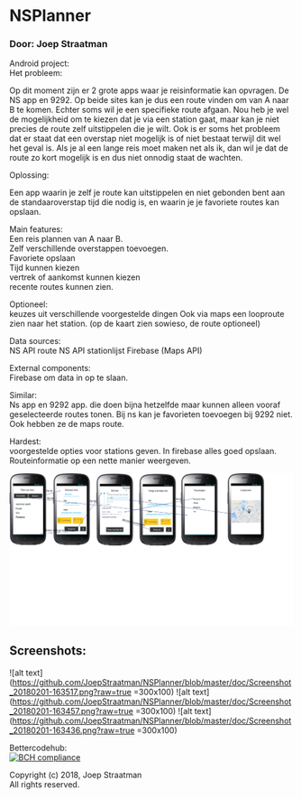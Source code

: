 # NSPlanner
### Door: Joep Straatman
Android project: <br/>
Het probleem:<br/>

Op dit moment zijn er 2 grote apps waar je reisinformatie kan opvragen. De NS app en 9292. Op beide sites kan je dus een route vinden om van A naar B te komen. Echter soms wil je een specifieke route afgaan. Nou heb je wel de mogelijkheid om te kiezen dat je via een station gaat, maar kan je niet precies de route zelf uitstippelen die je wilt. 
Ook is er soms het probleem dat er staat dat een overstap niet mogelijk is of niet bestaat terwijl dit wel het geval is. Als je al een lange reis moet maken net als ik, dan wil je dat de route zo kort mogelijk is en dus niet onnodig staat de wachten.

Oplossing:<br/>

Een app waarin je zelf je route kan uitstippelen en niet gebonden bent aan de standaaroverstap tijd die nodig is, en waarin je je favoriete routes kan opslaan.

Main features: <br/>
Een reis plannen van A naar B. <br/>
Zelf verschillende overstappen toevoegen. <br/>
Favoriete opslaan <br/>
Tijd kunnen kiezen<br/>
vertrek of aankomst kunnen kiezen<br/>
recente routes kunnen zien.<br/>

Optioneel:<br/>
keuzes uit verschillende voorgestelde dingen
Ook via maps een looproute zien naar het station. (op de kaart zien sowieso, de route optioneel)

Data sources:<br/>
NS API route
NS API stationlijst
Firebase
(Maps API)

External components:<br/>
Firebase om data in op te slaan.

Similar:<br/>
Ns app en 9292 app.
die doen bijna hetzelfde maar kunnen alleen vooraf geselecteerde routes tonen. Bij ns kan je favorieten toevoegen bij 9292 niet. Ook hebben ze de maps route.

Hardest:<br/>
voorgestelde opties voor stations geven.
In firebase alles goed opslaan.
Routeinformatie op een nette manier weergeven.

![alt text](https://github.com/JoepStraatman/NSPlanner/blob/master/doc/Schets2.png?raw=true)

## Screenshots:

![alt text](https://github.com/JoepStraatman/NSPlanner/blob/master/doc/Screenshot_20180201-163517.png?raw=true =300x100)
![alt text](https://github.com/JoepStraatman/NSPlanner/blob/master/doc/Screenshot_20180201-163457.png?raw=true =300x100)
![alt text](https://github.com/JoepStraatman/NSPlanner/blob/master/doc/Screenshot_20180201-163436.png?raw=true =300x100)


Bettercodehub: <br/>
[![BCH compliance](https://bettercodehub.com/edge/badge/JoepStraatman/NSPlanner?branch=master)](https://bettercodehub.com/)

Copyright (c) 2018, Joep Straatman<br/>
All rights reserved.
